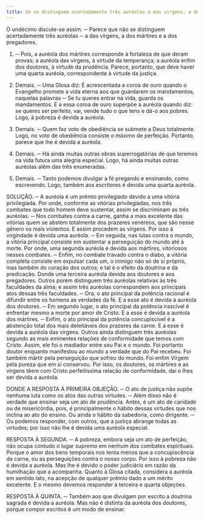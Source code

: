 ```yaml
---
title: Se se distinguem acertadamente três auréolas a das virgens, a dos mártires e a dos pregadores
---
```


O undécimo discute-se assim. ─ Parece que não se distinguem acertadamente três auréolas ─ a das virgens, a dos mártires e a dos pregadores.  

1. ─ Pois, a auréola dos mártires corresponde à fortaleza de que deram provas; a auréola das virgens, à virtude da temperança; a auréola enfim dos doutores, à virtude da prudência. Parece, portanto, que deve haver uma quarta auréola, correspondente à virtude da justiça.  

2. Demais. ─ Uma Glosa diz: É acrescentada a coroa de ouro quando o Evangelho promete a vida eterna aos que guardarem os mandamentos, naquelas palavras ─ Se tu queres entrar na vida, guarda os mandamentos. E a essa coroa de ouro superpõe a auréola quando diz: se queres ser perfeito, vai, vende tudo o que tens e dá-o aos pobres. Logo, à pobreza é devida a auréola.  

3. Demais. ─ Quem faz voto de obediência se submete a Deus totalmente. Logo, no voto de obediência consiste o máximo de perfeição. Portanto, parece que lhe é devida a auréola.  

4. Demais. ─ Há ainda muitas outras obras superrogatórias de que teremos na vida futura uma alegria especial. Logo, há ainda muitas outras auréolas além das três enumeradas.  

5. Demais. ─ Tanto podemos divulgar a fé pregando e ensinando, como escrevendo. Logo, também aos escritores é devida uma quarta auréola.  

SOLUÇÃO. ─ A auréola é um prêmio privilegiado devido a uma vitória privilegiada. Por onde, conforme as vitórias privilegiadas, nos três combates que todo homem deve sustentar, assim se discriminam as três auréolas. ─ Nos combates contra a carne, ganha a mais excelente das vitórias quem se abstém totalmente dos prazeres venéreos, que são nesse gênero os mais violentos. E assim procedem as virgens. Por isso à virgindade é devida uma auréola. ─ Em seguida, nas lutas contra o mundo, a vitória principal consiste em sustentar a perseguição do mundo até à morte. Por onde, uma segunda auréola é devida aos mártires, vitoriosos nesses combates. ─ Enfim, no combate travado contra o diabo, a vitória completa consiste em expulsar cada um, o inimigo não só de si próprio, mas também do coração dos outros; e tal é o efeito da doutrina e da predicação. Donde uma terceira auréola devida aos doutores e aos pregadores.  Outros porém distinguem três auréolas relativas às três faculdades da alma; e assim três auréolas correspondem aos principais atos dessas três faculdades. ─ Ora, o ato principal da potência racional é difundir entre os homens as verdades da fé. E a esse ato é devida a auréola dos doutores. ─ Em segundo lugar, o ato principal da potência irascível é enfrentar mesmo a morte por amor de Cristo. E a esse é devida a auréola dos mártires. ─ Enfim, o ato principal da potência concupiscível é a abstenção total dos mais deleitáveis dos prazeres da carne. E a esse é devida a auréola das virgens.  Outros ainda distinguem três auréolas segundo as mais eminentes relações de conformidade que temos com Cristo. Assim, ele foi o mediador entre seu Pai e o mundo. Foi portanto doutor enquanto manifestou ao mundo a verdade que do Pai recebeu. Foi também mártir pela perseguição que sofreu do mundo. Foi enfim Virgem pela pureza que em si conservou. Por isso, os doutores, os mártires e as virgens têem com Cristo perfeitíssima relação de conformidade, daí o lhes ser devida a auréola.  

DONDE A RESPOSTA À PRIMEIRA OBJEÇÃO. ─ O ato de justiça não supõe nenhuma luta como os atos das outras virtudes. ─ Além disso não é verdade que ensinar seja um ato de prudência. Antes, é um ato de caridade ou de misericórdia, pois, é principalmente o hábito dessas virtudes que nos inclina ao ato do ensino. Ou ainda o hábito da sabedoria, como dirigente. ─ Ou podemos responder, com outros, que a justiça abrange todas as virtudes; por isso não lhe é devida uma auréola especial.  

RESPOSTA À SEGUNDA. ─ A pobreza, embora seja um ato de perfeição, não ocupa contudo o lugar supremo em nenhum dos combates espirituais. Porque o amor dos bens temporais nos tenta menos que a concupiscência da carne, ou as perseguições contra o nosso corpo. Por isso à pobreza não é devida a auréola. Mas lhe é devido o poder judiciário em razão da humilhação que a acompanha. Quanto à Glosa citada, considera a auréola em sentido lato, na acepção de qualquer prêmio dado a um mérito excelente.  E o mesmo devemos responder à terceira e quarta objeções.  

RESPOSTA À QUINTA. ─ Também aos que divulgam por escrito a doutrina sagrada é devida a auréola. Mas não é distinta da auréola dos doutores, porque compor escritos é um modo de ensinar.